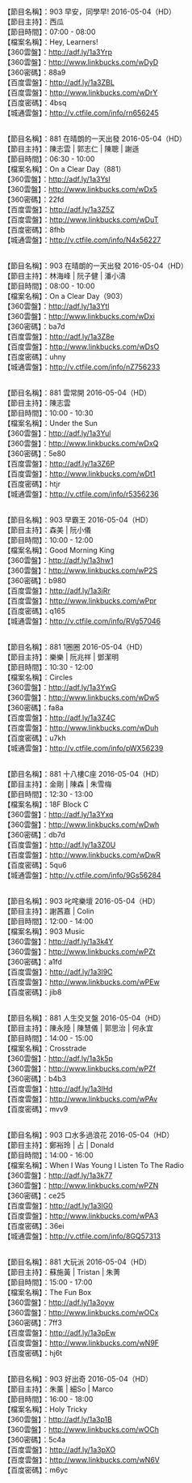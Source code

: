 <br>【節目名稱】：903 早安，同學早! 2016-05-04（HD）
<br>【節目主持】：西瓜
<br>【節目時間】：07:00 - 08:00
<br>【檔案名稱】：Hey, Learners!
<br>【360雲盤】：http://adf.ly/1a3Yrp
<br>【360雲盤】：http://www.linkbucks.com/wDyD
<br>【360密碼】：88a9
<br>【百度雲盤】：http://adf.ly/1a3ZBL
<br>【百度雲盤】：http://www.linkbucks.com/wDrY
<br>【百度密碼】：4bsq
<br>【城通雲盤】：http://v.ctfile.com/info/rn656245

<br>【節目名稱】：881 在晴朗的一天出發 2016-05-04（HD）
<br>【節目主持】：陳志雲 | 郭志仁 | 陳聰 | 謝遜
<br>【節目時間】：06:30 - 10:00
<br>【檔案名稱】：On a Clear Day（881）
<br>【360雲盤】：http://adf.ly/1a3Ysl
<br>【360雲盤】：http://www.linkbucks.com/wDx5
<br>【360密碼】：22fd
<br>【百度雲盤】：http://adf.ly/1a3Z5Z
<br>【百度雲盤】：http://www.linkbucks.com/wDuT
<br>【百度密碼】：8fhb
<br>【城通雲盤】：http://v.ctfile.com/info/N4x56227

<br>【節目名稱】：903 在晴朗的一天出發 2016-05-04（HD）
<br>【節目主持】：林海峰 | 阮子健 | 潘小濤
<br>【節目時間】：08:00 - 10:00
<br>【檔案名稱】：On a Clear Day（903）
<br>【360雲盤】：http://adf.ly/1a3Ytl
<br>【360雲盤】：http://www.linkbucks.com/wDxi
<br>【360密碼】：ba7d
<br>【百度雲盤】：http://adf.ly/1a3Z8e
<br>【百度雲盤】：http://www.linkbucks.com/wDsO
<br>【百度密碼】：uhny
<br>【城通雲盤】：http://v.ctfile.com/info/nZ756233

<br>【節目名稱】：881 雲常開 2016-05-04（HD）
<br>【節目主持】：陳志雲
<br>【節目時間】：10:00 - 10:30
<br>【檔案名稱】：Under the Sun
<br>【360雲盤】：http://adf.ly/1a3Yul
<br>【360雲盤】：http://www.linkbucks.com/wDxQ
<br>【360密碼】：5e80
<br>【百度雲盤】：http://adf.ly/1a3Z6P
<br>【百度雲盤】：http://www.linkbucks.com/wDt1
<br>【百度密碼】：htjr
<br>【城通雲盤】：http://v.ctfile.com/info/r5356236

<br>【節目名稱】：903 早霸王 2016-05-04（HD）
<br>【節目主持】：森美 | 阮小儀
<br>【節目時間】：10:00 - 12:00
<br>【檔案名稱】：Good Morning King
<br>【360雲盤】：http://adf.ly/1a3hw1
<br>【360雲盤】：http://www.linkbucks.com/wP2S
<br>【360密碼】：b980
<br>【百度雲盤】：http://adf.ly/1a3iRr
<br>【百度雲盤】：http://www.linkbucks.com/wPpr
<br>【百度密碼】：q165
<br>【城通雲盤】：http://v.ctfile.com/info/RVg57046

<br>【節目名稱】：881 1圈圈 2016-05-04（HD）
<br>【節目主持】：樂樂 | 阮兆祥 | 鄧潔明
<br>【節目時間】：10:30 - 12:00
<br>【檔案名稱】：Circles
<br>【360雲盤】：http://adf.ly/1a3YwG
<br>【360雲盤】：http://www.linkbucks.com/wDw5
<br>【360密碼】：fa8a
<br>【百度雲盤】：http://adf.ly/1a3Z4C
<br>【百度雲盤】：http://www.linkbucks.com/wDuh
<br>【百度密碼】：u7kh
<br>【城通雲盤】：http://v.ctfile.com/info/pWX56239

<br>【節目名稱】：881 十八樓C座 2016-05-04（HD）
<br>【節目主持】：金剛 | 陳森 | 朱雪梅
<br>【節目時間】：12:30 - 13:00
<br>【檔案名稱】：18F Block C
<br>【360雲盤】：http://adf.ly/1a3Yxq
<br>【360雲盤】：http://www.linkbucks.com/wDwh
<br>【360密碼】：db7d
<br>【百度雲盤】：http://adf.ly/1a3Z0U
<br>【百度雲盤】：http://www.linkbucks.com/wDwR
<br>【百度密碼】：5qu6
<br>【城通雲盤】：http://v.ctfile.com/info/9Gs56284

<br>【節目名稱】：903 叱咤樂壇 2016-05-04（HD）
<br>【節目主持】：謝茜嘉 | Colin
<br>【節目時間】：12:00 - 14:00
<br>【檔案名稱】：903 Music
<br>【360雲盤】：http://adf.ly/1a3k4Y
<br>【360雲盤】：http://www.linkbucks.com/wPZt
<br>【360密碼】：a1fd
<br>【百度雲盤】：http://adf.ly/1a3l9C
<br>【百度雲盤】：http://www.linkbucks.com/wPEw
<br>【百度密碼】：jib8

<br>【節目名稱】：881 人生交叉盤 2016-05-04（HD）
<br>【節目主持】：陳永陸 | 陳慧儀 | 郭思治 | 何永宜
<br>【節目時間】：14:00 - 15:00
<br>【檔案名稱】：Crosstrade
<br>【360雲盤】：http://adf.ly/1a3k5p
<br>【360雲盤】：http://www.linkbucks.com/wPZf
<br>【360密碼】：b4b3
<br>【百度雲盤】：http://adf.ly/1a3lHd
<br>【百度雲盤】：http://www.linkbucks.com/wPAv
<br>【百度密碼】：mvv9

<br>【節目名稱】：903 口水多過浪花 2016-05-04（HD）
<br>【節目主持】：鄭裕玲 | 占 | Donald
<br>【節目時間】：14:00 - 16:00
<br>【檔案名稱】：When I Was Young I Listen To The Radio
<br>【360雲盤】：http://adf.ly/1a3k77
<br>【360雲盤】：http://www.linkbucks.com/wPZN
<br>【360密碼】：ce25
<br>【百度雲盤】：http://adf.ly/1a3lG0
<br>【百度雲盤】：http://www.linkbucks.com/wPA3
<br>【百度密碼】：36ei
<br>【城通雲盤】：http://v.ctfile.com/info/8GQ57313

<br>【節目名稱】：881 大玩派 2016-05-04（HD）
<br>【節目主持】：蘇施黃 | Tristan | 朱菁
<br>【節目時間】：15:00 - 17:00
<br>【檔案名稱】：The Fun Box
<br>【360雲盤】：http://adf.ly/1a3oyw
<br>【360雲盤】：http://www.linkbucks.com/wOCx
<br>【360密碼】：7ff3
<br>【百度雲盤】：http://adf.ly/1a3pEw
<br>【百度雲盤】：http://www.linkbucks.com/wN9F
<br>【百度密碼】：hj6t

<br>【節目名稱】：903 好出奇 2016-05-04（HD）
<br>【節目主持】：朱薰 | 細So | Marco
<br>【節目時間】：16:00 - 18:00
<br>【檔案名稱】：Holy Tricky
<br>【360雲盤】：http://adf.ly/1a3p1B
<br>【360雲盤】：http://www.linkbucks.com/wOCh
<br>【360密碼】：5c4a
<br>【百度雲盤】：http://adf.ly/1a3pXO
<br>【百度雲盤】：http://www.linkbucks.com/wN6V
<br>【百度密碼】：m6yc
